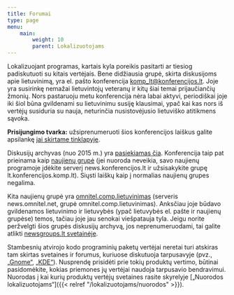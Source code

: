 ```yaml
---
title: Forumai
type: page
menu:
    main:
        weight: 10
        parent: Lokalizuotojams
---
```


Lokalizuojant programas, kartais kyla poreikis pasitarti ar tiesiog padiskutuoti su kitais vertėjais. Bene didžiausia
grupė, skirta diskusijoms apie lietuvinimą, yra el. pašto
konferencija [komp\_lt@konferencijos.lt](mailto:komp-lt@konferencijos.lt). Joje yra susirinkę nemažai lietuvintojų
veteranų ir kitų šiai temai prijaučiančių žmonių. Nors pastaruoju metu konferencija nėra labai aktyvi, periodiškai joje
iki šiol būna gvildenami su lietuvinimu susiję klausimai, ypač kai kas nors iš vertėjų susiduria su nauja, neturinčia
nusistovėjusio lietuviško atitikmens sąvoka.

**Prisijungimo tvarka:** užsiprenumeruoti šios konferencijos laiškus galite
apsilankę [jai skirtame tinklapyje](http://www.konferencijos.lt/mailman/listinfo/komp_lt).

Diskusijų archyvas (nuo 2015 m.) yra [pasiekiamas čia](http://www.konferencijos.lt/pipermail/komp_lt/). Konferencija
taip pat prieinama kaip [naujienų grupė](nntp://news.konferencijos.lt/lt.konferencijos.komp.lt/) (jei nuoroda neveikia,
savo naujienų programoje įdėkite serverį news.konferencijos.lt ir užsisakykite grupę lt.konferencijos.komp.lt). Siųsti
laiškų kaip į normalias naujienų grupes negalima.

Kita naujienų grupė yra [omnitel.comp.lietuvinimas](nntp://news.omnitel.net/omnitel.comp.lietuvinimas) (serveris
news.omnitel.net, grupė omnitel.comp.lietuvinimas). Anksčiau joje būdavo gvildenamos lietuvinimo ir lietuvybės (ypač
lietuvybės el. pašte ir naujienų grupėse) temos, tačiau joje jau senokai viešpatauja tyla. Jeigu norite peržvelgti šios
grupės diskusijų archyvą, jos neprenumeruodami, tai galite
atlikti [newsgroups.lt svetainėje](https://www.newsgroups.lt/comp.lietuvinimas).

Stambesnių atvirojo kodo programinių paketų vertėjai neretai turi atskiras tam skirtas svetaines ir forumus, kuriuose
diskutuoja tarpusavyje (pvz., [„Gnome“](http://l10n.gnome.org/languages/lt), [„KDE“](http://kde.akl.lt/?page_id=34)).
Nusprendę prisidėti prie tokių produktų vertimo, būtinai pasidomėkite, kokias priemones jų vertėjai naudoja tarpusavio
bendravimui. Nuorodas į kai kurių produktų vertėjų svetaines rasite
skyrelyje [„Nuorodos lokalizuotojams“]({{< relref "/lokalizuotojams/nuorodos" >}}).